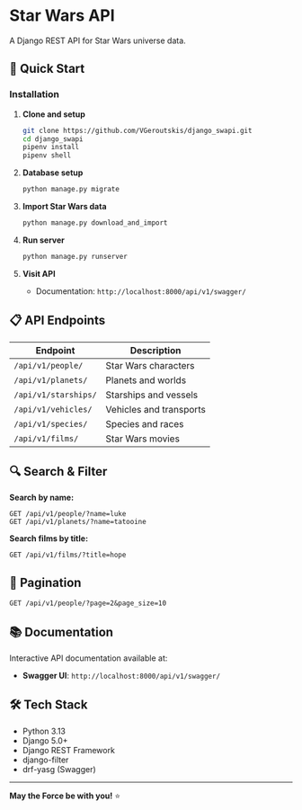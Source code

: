 # Star Wars API

A Django REST API for Star Wars universe data.

## 🚀 Quick Start

### Installation

1. **Clone and setup**
   ```bash
   git clone https://github.com/VGeroutskis/django_swapi.git
   cd django_swapi
   pipenv install
   pipenv shell
   ```

2. **Database setup**
   ```bash
   python manage.py migrate
   ```

3. **Import Star Wars data**
   ```bash
   python manage.py download_and_import
   ```

4. **Run server**
   ```bash
   python manage.py runserver
   ```

5. **Visit API**
   - Documentation: `http://localhost:8000/api/v1/swagger/`

## 📋 API Endpoints

| Endpoint | Description |
|----------|-------------|
| `/api/v1/people/` | Star Wars characters |
| `/api/v1/planets/` | Planets and worlds |
| `/api/v1/starships/` | Starships and vessels |
| `/api/v1/vehicles/` | Vehicles and transports |
| `/api/v1/species/` | Species and races |
| `/api/v1/films/` | Star Wars movies |

## 🔍 Search & Filter

**Search by name:**
```
GET /api/v1/people/?name=luke
GET /api/v1/planets/?name=tatooine
```

**Search films by title:**
```
GET /api/v1/films/?title=hope
```

## 📄 Pagination

```
GET /api/v1/people/?page=2&page_size=10
```

## 📚 Documentation

Interactive API documentation available at:
- **Swagger UI**: `http://localhost:8000/api/v1/swagger/`

## 🛠 Tech Stack

- Python 3.13
- Django 5.0+
- Django REST Framework
- django-filter
- drf-yasg (Swagger)

---

**May the Force be with you!** ⭐